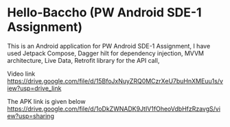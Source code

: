 # Hello-Baccho (PW Android SDE-1 Assignment)

This is an Android application for PW Android SDE-1 Assignment,
I have used Jetpack Compose,
Dagger hilt for dependency injection,
MVVM architecture,
Live Data,
Retrofit library for the API call,

Video link
https://drive.google.com/file/d/15BfoJxNuyZRQ0MCzrXeU7buHnXMEuu1s/view?usp=drive_link

The APK link is given below
https://drive.google.com/file/d/1oDkZWNADK9JtIV1fOheoVdbHfzRzavgS/view?usp=sharing
